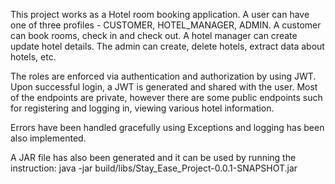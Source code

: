 This project works as a Hotel room booking application. A user can have one of three profiles - CUSTOMER, HOTEL_MANAGER, ADMIN. A customer can book rooms, check in and check out. A hotel manager can create update hotel details. The admin can create, delete hotels, extract data about hotels, etc.

The roles are enforced via authentication and authorization by using JWT. Upon successful login, a JWT is generated and shared with the user. Most of the endpoints are private, however there are some public endpoints such for registering and logging in, viewing various hotel information.

Errors have been handled gracefully using Exceptions and logging has been also implemented.

A JAR file has also been generated and it can be used by running the instruction: java -jar build/libs/Stay_Ease_Project-0.0.1-SNAPSHOT.jar
